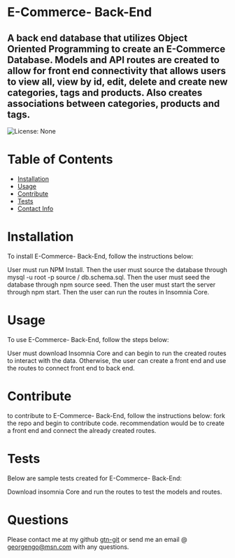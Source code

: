 # E-Commerce- Back-End
## A back end database that utilizes Object Oriented Programming to create an E-Commerce Database. Models and API routes are created to allow for front end connectivity that allows users to view all, view by id, edit, delete and create new categories, tags and products. Also creates associations between categories, products and tags.
![License: None](https://img.shields.io/badge/License-None-yellow.svg) 

# Table of Contents
* [Installation](#installation)
* [Usage](#usage)
* [Contribute](#contribute)
* [Tests](#tests)
* [Contact Info](#questions)


# Installation
To install E-Commerce- Back-End, follow the instructions below:

User must run NPM Install. Then the user must source the database through mysql -u root -p source / db.schema.sql. Then the user must seed the database through npm source seed. Then the user must start the server through npm start. Then the user can run the routes in Insomnia Core.

# Usage
To use E-Commerce- Back-End, follow the steps below:

User must download Insomnia Core and can begin to run the created routes to interact with the data. Otherwise, the user can create a front end and use the routes to connect front end to back end.

# Contribute
to contribute to E-Commerce- Back-End, follow the instructions below:
fork the repo and begin to contribute code. recommendation would be to create a front end and connect the already created routes.

# Tests
Below are sample tests created for E-Commerce- Back-End:

Download insomnia Core and run the routes to test the models and routes.

# Questions
Please contact me at my github [gtn-git](https://github.com/gtn-git) or send me an email @ georgengo@msn.com with any questions.

